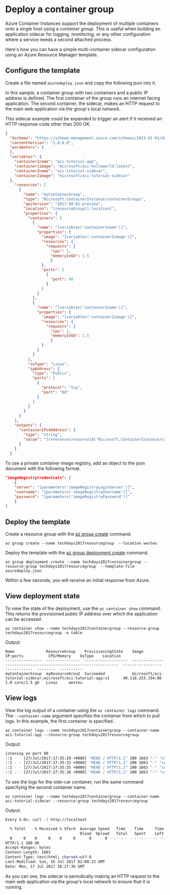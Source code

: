 # Deploy a container group

Azure Container Instances support the deployment of multiple containers onto a single host using a *container group*. This is useful when building an application sidecar for logging, monitoring, or any other configuration where a service needs a second attached process. 

Here's how you can have a simple multi-container sidecar configuration using an Azure Resource Manager template.

## Configure the template

Create a file named `azuredeploy.json` and copy the following json into it. 

In this sample, a container group with two containers and a public IP address is defined. The first container of the group runs an internet facing application. The second container, the sidecar, makes an HTTP request to the main web application via the group's local network. 

This sidecar example could be expanded to trigger an alert if it received an HTTP response code other than 200 OK. 

```json
{
  "$schema": "https://schema.management.azure.com/schemas/2015-01-01/deploymentTemplate.json#",
  "contentVersion": "1.0.0.0",
  "parameters": {
  },
  "variables": {
    "container1name": "aci-tutorial-app",
    "container1image": "microsoft/aci-helloworld:latest",
    "container2name": "aci-tutorial-sidecar",    
    "container2image": "microsoft/aci-tutorial-sidecar"
  },
    "resources": [
      {
        "name": "myContainerGroup",
        "type": "Microsoft.ContainerInstance/containerGroups",
        "apiVersion": "2017-08-01-preview",
        "location": "[resourceGroup().location]",
        "properties": {
          "containers": [
            {
              "name": "[variables('container1name')]",
              "properties": {
                "image": "[variables('container1image')]",
                "resources": {
                  "requests": {
                    "cpu": 1,
                    "memoryInGb": 1.5
                    }
                },
                "ports": [
                  {
                    "port": 80
                  }
                ]
              }
            },
            {
              "name": "[variables('container2name')]",
              "properties": {
                "image": "[variables('container2image')]",
                "resources": {
                  "requests": {
                    "cpu": 1,
                    "memoryInGb": 1.5
                    }
                }
              }
            }
          ],
          "osType": "Linux",
          "ipAddress": {
            "type": "Public",
            "ports": [
              {
                "protocol": "tcp",
                "port": "80"
              }
            ]
          }
        }
      }
    ],
    "outputs": {
      "containerIPv4Address": {
        "type": "string",
        "value": "[reference(resourceId('Microsoft.ContainerInstance/containerGroups/', 'myContainerGroup')).ipAddress.ip]"
      }
    }
  }
```

To use a private container image registry, add an object to the json document with the following format.

```json
"imageRegistryCredentials": [
    {
    "server": "[parameters('imageRegistryLoginServer')]",
    "username": "[parameters('imageRegistryUsername')]",
    "password": "[parameters('imageRegistryPassword')]"
    }
]
```

## Deploy the template

Create a resource group with the [az group create](/cli/azure/group#create) command.

```azurecli-interactive
az group create --name techdays2017resourcegroup  --location westeu
```

Deploy the template with the [az group deployment create](/cli/azure/group/deployment#create) command.

```azurecli-interactive
az group deployment create --name techdays2017containergroup --resource-group techdays2017resourcegroup  --template-file azuredeploy.json
```

Within a few seconds, you will receive an initial response from Azure. 

## View deployment state

To view the state of the deployment, use the `az container show` command. This returns the provisioned public IP address over which the application can be accessed.

```azurecli-interactive
az container show --name techdays2017containergroup --resource-group techdays2017resourcegroup -o table
```

Output:

```azurecli
Name              ResourceGroup    ProvisioningState    Image                                                             IP:ports           CPU/Memory    OsType    Location
----------------  ---------------  -------------------  ----------------------------------------------------------------  -----------------  ------------  --------  ----------
myContainerGroup  myResourceGrou2  Succeeded            microsoft/aci-tutorial-sidecar,microsoft/aci-tutorial-app:v1      40.118.253.154:80  1.0 core/1.5 gb   Linux     westeu
```

## View logs   

View the log output of a container using the `az container logs` command. The `--container-name` argument specifies the container from which to pull logs. In this example, the first container is specified. 

```azurecli-interactive
az container logs --name techdays2017containergroup --container-name aci-tutorial-app --resource-group techdays2017resourcegroup
```

Output:

```bash
istening on port 80
::1 - - [27/Jul/2017:17:35:29 +0000] "HEAD / HTTP/1.1" 200 1663 "-" "curl/7.54.0"
::1 - - [27/Jul/2017:17:35:32 +0000] "HEAD / HTTP/1.1" 200 1663 "-" "curl/7.54.0"
::1 - - [27/Jul/2017:17:35:35 +0000] "HEAD / HTTP/1.1" 200 1663 "-" "curl/7.54.0"
::1 - - [27/Jul/2017:17:35:38 +0000] "HEAD / HTTP/1.1" 200 1663 "-" "curl/7.54.0"
```

To see the logs for the side-car container, run the same command specifying the second container name.

```azurecli-interactive
az container logs --name techdays2017containergroup --container-name aci-tutorial-sidecar --resource-group techdays2017resourcegroup
```

Output:

```bash
Every 3.0s: curl -I http://localhost                                                                                                                       Mon Jul 17 11:27:36 2017

  % Total    % Received % Xferd  Average Speed   Time    Time     Time  Current
                                 Dload  Upload   Total   Spent    Left  Speed
  0     0    0     0    0     0      0      0 --:--:-- --:--:-- --:--:--     0  0  1663    0     0    0     0      0      0 --:--:-- --:--:-- --:--:--     0
HTTP/1.1 200 OK
Accept-Ranges: bytes
Content-Length: 1663
Content-Type: text/html; charset=utf-8
Last-Modified: Sun, 16 Jul 2017 02:08:22 GMT
Date: Mon, 17 Jul 2017 18:27:36 GMT
```

As you can see, the sidecar is periodically making an HTTP request to the main web application via the group's local network to ensure that it is running.

